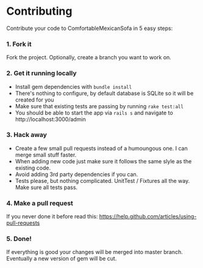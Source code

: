 # Contributing
Contribute your code to ComfortableMexicanSofa in 5 easy steps:

### 1. Fork it

Fork the project. Optionally, create a branch you want to work on.

### 2. Get it running locally

- Install gem dependencies with `bundle install`
- There's nothing to configure, by default database is SQLite so it will be created for you
- Make sure that existing tests are passing by running `rake test:all`
- You should be able to start the app via `rails s` and navigate to http://localhost:3000/admin

### 3. Hack away

- Create a few small pull requests instead of a humoungous one. I can merge small stuff faster.
- When adding new code just make sure it follows the same slyle as the existing code.
- Avoid adding 3rd party dependencies if you can.
- Tests please, but nothing complicated. UnitTest / Fixtures all the way. Make sure all tests pass.

### 4. Make a pull request

If you never done it before read this: https://help.github.com/articles/using-pull-requests

### 5. Done!

If everything is good your changes will be merged into master branch. Eventually a new version of gem will be cut.

